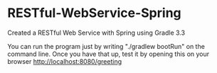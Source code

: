 # RESTful-WebService-Spring
Created a RESTful Web Service with Spring using Gradle 3.3

You can run the program just by writing "./gradlew bootRun" on the command line. Once you have that up, test it by opening this on your browser  <a href="http://localhost:8080/greeting">http://localhost:8080/greeting</a>
